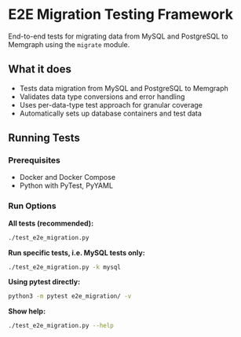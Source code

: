 # E2E Migration Testing Framework

End-to-end tests for migrating data from MySQL and PostgreSQL to Memgraph using the `migrate` module.

## What it does

- Tests data migration from MySQL and PostgreSQL to Memgraph
- Validates data type conversions and error handling
- Uses per-data-type test approach for granular coverage
- Automatically sets up database containers and test data

## Running Tests

### Prerequisites
- Docker and Docker Compose
- Python with PyTest, PyYAML

### Run Options

**All tests (recommended):**
```bash
./test_e2e_migration.py
```

**Run specific tests, i.e. MySQL tests only:**
```bash
./test_e2e_migration.py -k mysql
```

**Using pytest directly:**
```bash
python3 -m pytest e2e_migration/ -v
```

**Show help:**
```bash
./test_e2e_migration.py --help
```
